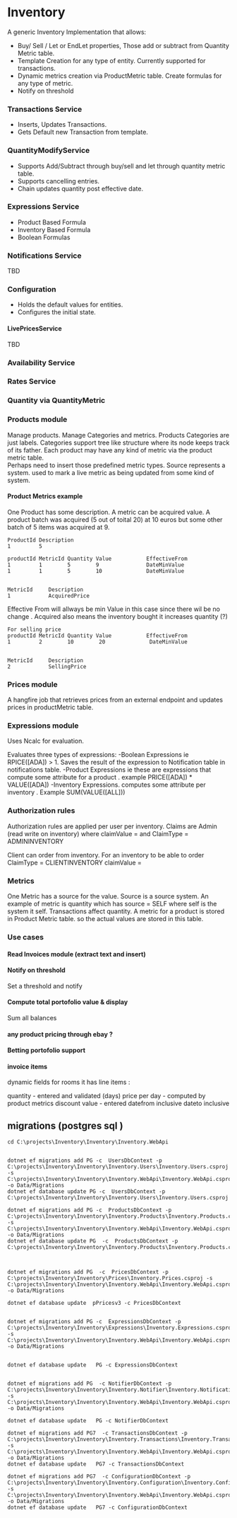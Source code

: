 # Inventory
A generic Inventory Implementation that allows:
- Buy/ Sell / Let or EndLet properties, Those add or subtract from Quantity Metric table.
- Template Creation for any type of entity. Currently supported for transactions. 
- Dynamic metrics creation via ProductMetric table. Create formulas for any type of metric. 
- Notify on threshold 

### Transactions Service 

- Inserts, Updates Transactions. 
- Gets Default new Transaction from template.




### QuantityModifyService
- Supports Add/Subtract through buy/sell and let through quantity metric table. 
- Supports cancelling entries.
- Chain updates quantity post effective date. 


### Expressions Service
- Product Based Formula
- Inventory Based Formula 
- Boolean Formulas 

### Notifications Service 

TBD 


### Configuration
- Holds the default values for entities. 
- Configures the initial state. 


#### LivePricesService

TBD 

### Availability Service 


### Rates Service 






### Quantity via QuantityMetric    

### Products module 
Manage products. Manage Categories and metrics. 
Products Categories are just labels. 
Categories support tree like structure where its node keeps track of its father. Each product may have any kind of  metric via the product metric table.  
Perhaps need to insert those predefined metric types. Source represents a system. used to mark a live metric as being updated from some kind of system. 


#### Product Metrics example 
One Product has some description. A metric can be acquired value. 
A product batch was acquired (5 out of toital 20) at 10 euros but some other batch of 5 items was acquired at 9. 

    ProductId Description  
    1         5

    productId MetricId Quantity Value           EffectiveFrom    
    1         1        5        9               DateMinValue  
    1         1        5        10              DateMinValue       


    MetricId     Description  
    1            AcquiredPrice

Effective From will allways be min Value in this case since there wil be no change . Acquired also means the inventory bought it increases quantity (?)

    For selling price 
    productId MetricId Quantity Value           EffectiveFrom    
    1         2        10        20              DateMinValue       

    
    MetricId     Description  
    2            SellingPrice
    

### Prices module 
    
A hangfire job that retrieves prices from an external endpoint and updates prices in productMetric table. 




### Expressions module

Uses Ncalc for evaluation. 

Evaluates three types of expressions:
    -Boolean Expressions ie RPICE([ADA]) > 1. Saves the result of the expression to Notification table in notifications table. 
    -Product Expressions ie these are expressions that compute some attribute for a product . example PRICE([ADA]) * VALUE([ADA]) 
    -Inventory Expressions. computes some attribute per inventory . Example SUM(VALUE([ALL])) 


### Authorization rules 
    
Authorization rules are applied per user per inventory.
Claims are Admin (read write on inventory) 
where claimValue = <InventoryId> and 
ClaimType = ADMININVENTORY
        
Client can order from inventory. For an inventory to be able to order 
ClaimType = CLIENTINVENTORY claimValue = <InventoryId>
   

### Metrics 
One Metric has a source for the value. Source is a source system.
An example of metric is quantity which has source = SELF where self is the system it self. 
Transactions affect quantity. 
A metric for a product is stored in Product Metric table. so the actual values are stored in this table. 



### Use cases

#### Read Invoices module (extract text and insert) 

#### Notify on threshold 

Set a threshold and notify
        
#### Compute total portofolio value & display   
Sum all balances 

#### any product pricing through ebay ?

#### Betting portofolio support 

#### invoice items 

dynamic fields 
for rooms it has line items :

quantity - entered and validated (days)
price per day - computed by product metrics 
discount value - entered 
datefrom inclusive 
dateto inclusive 




    
    
## migrations (postgres sql )
    
    cd C:\projects\Inventory\Inventory\Inventory.WebApi
    
    
    dotnet ef migrations add PG -c  UsersDbContext -p C:\projects\Inventory\Inventory\Inventory.Users\Inventory.Users.csproj -s C:\projects\Inventory\Inventory\Inventory.WebApi\Inventory.WebApi.csproj -o Data/Migrations
    dotnet ef database update PG -c  UsersDbContext -p C:\projects\Inventory\Inventory\Inventory.Users\Inventory.Users.csproj 
    
    dotnet ef migrations add PG -c  ProductsDbContext -p C:\projects\Inventory\Inventory\Inventory.Products\Inventory.Products.csproj -s C:\projects\Inventory\Inventory\Inventory.WebApi\Inventory.WebApi.csproj -o Data/Migrations
    dotnet ef database update PG  -c  ProductsDbContext -p C:\projects\Inventory\Inventory\Inventory.Products\Inventory.Products.csproj 
    
    
    
    dotnet ef migrations add PG  -c  PricesDbContext -p C:\projects\Inventory\Inventory\Prices\Inventory.Prices.csproj -s     C:\projects\Inventory\Inventory\Inventory.WebApi\Inventory.WebApi.csproj -o Data/Migrations
    
    dotnet ef database update  pPricesv3 -c PricesDbContext
    
    
    dotnet ef migrations add PG -c  ExpressionsDbContext -p C:\projects\Inventory\Inventory\Expressions\Inventory.Expressions.csproj -s C:\projects\Inventory\Inventory\Inventory.WebApi\Inventory.WebApi.csproj -o Data/Migrations
    
    
    dotnet ef database update   PG -c ExpressionsDbContext
    
    
    dotnet ef migrations add PG  -c NotifierDbContext -p C:\projects\Inventory\Inventory\Inventory.Notifier\Inventory.Notifications.csproj -s  C:\projects\Inventory\Inventory\Inventory.WebApi\Inventory.WebApi.csproj -o Data/Migrations
    
    dotnet ef database update   PG -c NotifierDbContext

    dotnet ef migrations add PG7  -c TransactionsDbContext -p C:\projects\Inventory\Inventory\Inventory.Transactions\Inventory.Transactions.csproj  -s  C:\projects\Inventory\Inventory\Inventory.WebApi\Inventory.WebApi.csproj -o Data/Migrations
    dotnet ef database update   PG7 -c TransactionsDbContext

    dotnet ef migrations add PG7  -c ConfigurationDbContext -p C:\projects\Inventory\Inventory\Inventory.Configuration\Inventory.Configuration.csproj  -s  C:\projects\Inventory\Inventory\Inventory.WebApi\Inventory.WebApi.csproj -o Data/Migrations
    dotnet ef database update   PG7 -c ConfigurationDbContext
